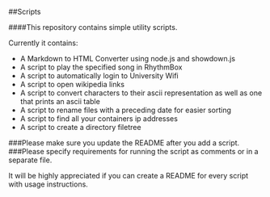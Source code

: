 ##Scripts

####This repository contains simple utility scripts.

Currently it contains:

* A Markdown to HTML Converter using node.js and showdown.js
* A script to play the specified song in RhythmBox
* A script to automatically login to University Wifi
* A script to open wikipedia links
* A script to convert characters to their ascii representation as well as one that prints an ascii table
* A script to rename files with a preceding date for easier sorting
* A script to find all your containers ip addresses
* A script to create a directory filetree


###Please make sure you update the README after you add a script.
###Please specify requirements for running the script as comments or in a separate file.

It will be highly appreciated if you can create a README for every script with usage instructions.
